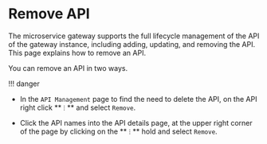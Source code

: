 # Remove API

The microservice gateway supports the full lifecycle management of the API of the gateway instance, including adding, updating, and removing the API. This page explains how to remove an API.

You can remove an API in two ways.

!!! danger


- In the `API Management` page to find the need to delete the API, on the API right click ** `ⵗ` ** and select `Remove`.

    <!--!\[.*?\]\((?:https?:\/\/)?\S+\.(?:png|jpg|jpeg|gif|bmp)\)-->

- Click the API names into the API details page, at the upper right corner of the page by clicking on the ** `ⵗ` ** hold and select `Remove`.

    <!--!\[.*?\]\((?:https?:\/\/)?\S+\.(?:png|jpg|jpeg|gif|bmp)\)-->
